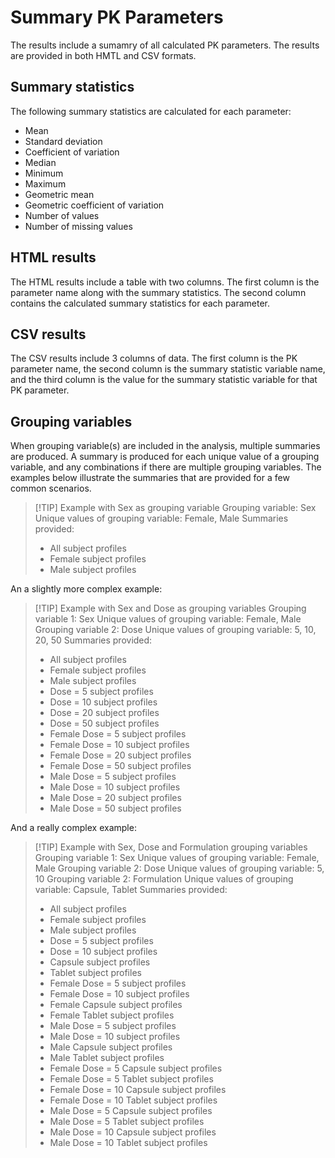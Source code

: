 # Summary PK Parameters
The results include a sumamry of all calculated PK parameters. The results are provided in both HMTL and CSV formats.

## Summary statistics
The following summary statistics are calculated for each parameter:

   -   Mean 
   -   Standard deviation
   -   Coefficient of variation
   -   Median
   -   Minimum
   -   Maximum
   -   Geometric mean
   -   Geometric coefficient of variation
   -   Number of values
   -   Number of missing values

## HTML results
The HTML results include a table with two columns. The first column is the parameter name along with the summary statistics. The second column contains the calculated summary statistics for each parameter.

## CSV results
The CSV results include 3 columns of data. The first column is the PK parameter name, the second column is the summary statistic variable name, and the third column is the value for the summary statistic variable for that PK parameter.

## Grouping variables
When grouping variable(s) are included in the analysis, multiple summaries are produced. A summary is produced for each unique value of a grouping variable, and any combinations if there are multiple grouping variables. The examples below illustrate the summaries that are provided for a few common scenarios.
> [!TIP] Example with Sex as grouping variable
> Grouping variable: Sex
> Unique values of grouping variable: Female, Male
> Summaries provided:
>    -   All subject profiles
>    -   Female subject profiles
>    -   Male subject profiles

An a slightly more complex example: 

> [!TIP] Example with Sex and Dose as grouping variables
> Grouping variable 1: Sex
> Unique values of grouping variable: Female, Male
> Grouping variable 2: Dose
> Unique values of grouping variable: 5, 10, 20, 50
> Summaries provided:
>    -   All subject profiles
>    -   Female subject profiles
>    -   Male subject profiles
>    -   Dose = 5 subject profiles
>    -   Dose = 10 subject profiles
>    -   Dose = 20 subject profiles
>    -   Dose = 50 subject profiles
>    -   Female Dose = 5 subject profiles
>    -   Female Dose = 10 subject profiles
>    -   Female Dose = 20 subject profiles
>    -   Female Dose = 50 subject profiles
>    -   Male Dose = 5 subject profiles
>    -   Male Dose = 10 subject profiles
>    -   Male Dose = 20 subject profiles
>    -   Male Dose = 50 subject profiles

And a really complex example:

> [!TIP] Example with Sex, Dose and Formulation grouping variables
> Grouping variable 1: Sex
> Unique values of grouping variable: Female, Male
> Grouping variable 2: Dose
> Unique values of grouping variable: 5, 10
> Grouping variable 2: Formulation
> Unique values of grouping variable: Capsule, Tablet
> Summaries provided:
>    -   All subject profiles
>    -   Female subject profiles
>    -   Male subject profiles
>    -   Dose = 5 subject profiles
>    -   Dose = 10 subject profiles
>    -   Capsule subject profiles
>    -   Tablet subject profiles
>    -   Female Dose = 5 subject profiles
>    -   Female Dose = 10 subject profiles
>    -   Female Capsule subject profiles
>    -   Female Tablet subject profiles
>    -   Male Dose = 5 subject profiles
>    -   Male Dose = 10 subject profiles
>    -   Male Capsule subject profiles
>    -   Male Tablet subject profiles
>    -   Female Dose = 5 Capsule subject profiles
>    -   Female Dose = 5 Tablet subject profiles
>    -   Female Dose = 10 Capsule subject profiles
>    -   Female Dose = 10 Tablet subject profiles
>    -   Male Dose = 5 Capsule subject profiles
>    -   Male Dose = 5 Tablet subject profiles
>    -   Male Dose = 10 Capsule subject profiles
>    -   Male Dose = 10 Tablet subject profiles

